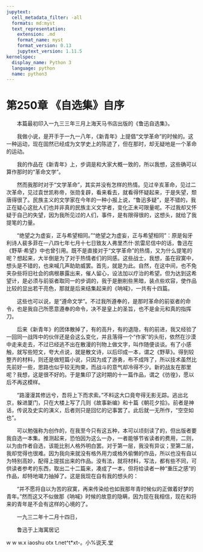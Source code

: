 ```yaml
---
jupytext:
  cell_metadata_filter: -all
  formats: md:myst
  text_representation:
    extension: .md
    format_name: myst
    format_version: 0.13
    jupytext_version: 1.11.5
kernelspec:
  display_name: Python 3
  language: python
  name: python3
---
```

# 第250章  《自选集》自序 

　　本篇最初印入一九三三年三月上海天马书店出版的《鲁迅自选集》。 

　　我做小说，是开手于一九一八年，《新青年》上提倡“文学革命”的时候的。这一种运动，现在固然已经成为文学史上的陈迹了，但在那时，却无疑地是一个革命的运动。 

　　我的作品在《新青年》上，步调是和大家大概一致的，所以我想，这些确可以算作那时的“革命文学”。 

　　然而我那时对于“文学革命”，其实并没有怎样的热情。见过辛亥革命，见过二次革命，见过袁世凯称帝，张勋复辟，看来看去，就看得怀疑起来，于是失望，颓唐得很了。民族主义的文学家在今年的一种小报上说，“鲁迅多疑”，是不错的，我正在疑心这批人们也并非真的民族主义文学者，变化正未可限量呢。不过我却又怀疑于自己的失望，因为我所见过的人们，事件，是有限得很的，这想头，就给了我提笔的力量。 

　　“绝望之为虚妄，正与希望相同。”“绝望之为虚妄，正与希望相同”：原是匈牙利诗人裴多菲在一八四七年七月十七日致友人弗里杰什·凯雷尼信中的话，鲁迅在《野草·希望》中也曾引用。既不是直接对于“文学革命”的热情，又为什么提笔的呢？想起来，大半倒是为了对于热情者们的同感。这些战士，我想，虽在寂寞中，想头是不错的，也来喊几声助助威罢。首先，就是为此。自然，在这中间，也不免夹杂些将旧社会的病根暴露出来，催人留心，设法加以疗治的希望。但为达到这希望计，是必须与前驱者取同一的步调的，我于是删削些黑暗，装点些欢容，使作品比较的显出若干亮色，那就是后来结集起来的《呐喊》，一共有十四篇。 

　　这些也可以说，是“遵命文学”。不过我所遵奉的，是那时革命的前驱者的命令，也是我自己所愿意遵奉的命令，决不是皇上的圣旨，也不是金元和真的指挥刀。 

　　后来《新青年》的团体散掉了，有的高升，有的退隐，有的前进，我又经验了一回同一战阵中的伙伴还是会这么变化，并且落得一个“作家”的头衔，依然在沙漠中走来走去，不过已经逃不出在散漫的刊物上做文字，叫作随便谈谈。有了小感触，就写些短文，夸大点说，就是散文诗，以后印成一本，谓之《野草》。得到较整齐的材料，则还是做短篇小说，只因为成了游勇，布不成阵了，所以技术虽然比先前好一些，思路也似乎较无拘束，而战斗的意气却冷得不少。新的战友在那里呢？我想，这是很不好的。于是集印了这时期的十一篇作品，谓之《彷徨》，愿以后不再这模样。 

　　“路漫漫其修远兮，吾将上下而求索。”不料这大口竟夸得无影无踪。逃出北京，躲进厦门，只在大楼上写了几则《故事新编》和十篇《朝花夕拾》。前者是神话，传说及史实的演义，后者则只是回忆的记事罢了。此后就一无所作，“空空如也”。 

　　可以勉强称为创作的，在我至今只有这五种，本可以顷刻读了的，但出版者要我自选一本集。推测起来，恐怕因为这么一办，一者能够节省读者的费用，二则，以为由作者自选，该能比别人格外明白罢。对于第一层，我没有异议；至第二层，我却觉得也很难。因为我向来就没有格外用力或格外偷懒的作品，所以也没有自以为特别高妙，配得上提拔出来的作品。没有法，就将材料，写法，都有些不同，可供读者参考的东西，取出二十二篇来，凑成了一本，但将给读者一种“重压之感”的作品，却特地竭力抽掉了。这是我现在自有我的想头的： 

　　“并不愿将自以为苦的寂寞，再来传染给也如我那年青时候似的正做着好梦的青年。”然而这又不似做那《呐喊》时候的故意的隐瞒，因为现在我相信，现在和将来的青年是不会有这样的心境的了。 

　　一九三二年十二月十四日， 

　　鲁迅于上海寓居记 

w w w.x iaoshu otx t.net^t*xt-。小%说天.堂 

